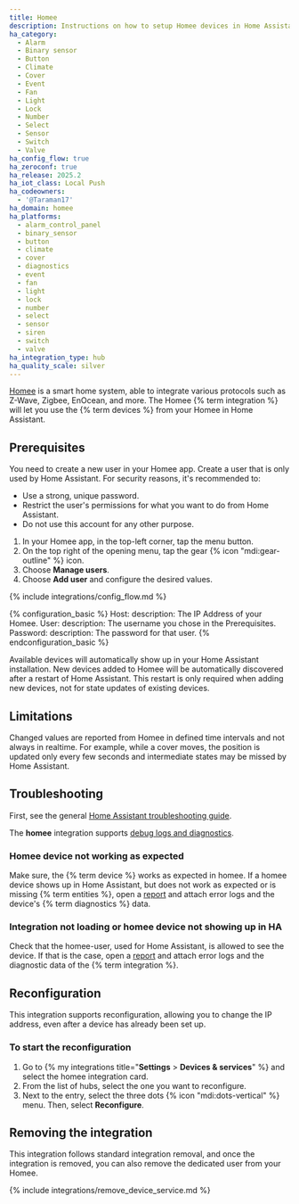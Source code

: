 ```yaml
---
title: Homee
description: Instructions on how to setup Homee devices in Home Assistant.
ha_category:
  - Alarm
  - Binary sensor
  - Button
  - Climate
  - Cover
  - Event
  - Fan
  - Light
  - Lock
  - Number
  - Select
  - Sensor
  - Switch
  - Valve
ha_config_flow: true
ha_zeroconf: true
ha_release: 2025.2
ha_iot_class: Local Push
ha_codeowners:
  - '@Taraman17'
ha_domain: homee
ha_platforms:
  - alarm_control_panel
  - binary_sensor
  - button
  - climate
  - cover
  - diagnostics
  - event
  - fan
  - light
  - lock
  - number
  - select
  - sensor
  - siren
  - switch
  - valve
ha_integration_type: hub
ha_quality_scale: silver
---
```


[Homee](https://hom.ee) is a smart home system, able to integrate various protocols such as Z-Wave, Zigbee, EnOcean, and more. The Homee {% term integration %} will let you use the {% term devices %} from your Homee in Home Assistant.

## Prerequisites

You need to create a new user in your Homee app. Create a user that is only used by Home Assistant. For security reasons, it's recommended to:

- Use a strong, unique password.
- Restrict the user's permissions for what you want to do from Home Assistant.
- Do not use this account for any other purpose.

1. In your Homee app, in the top-left corner, tap the menu button.
2. On the top right of the opening menu, tap the gear {% icon "mdi:gear-outline" %} icon.
3. Choose **Manage users**.
4. Choose **Add user** and configure the desired values.

{% include integrations/config_flow.md %}

{% configuration_basic %}
Host:
  description: The IP Address of your Homee.
User:
  description: The username you chose in the Prerequisites.
Password:
  description: The password for that user.
{% endconfiguration_basic %}

Available devices will automatically show up in your Home Assistant installation.
New devices added to Homee will be automatically discovered after a restart of Home Assistant. This restart is only required when adding new devices, not for state updates of existing devices.

## Limitations

Changed values are reported from Homee in defined time intervals and not always in realtime. For example, while a cover moves, the position is updated only every few seconds and intermediate states may be missed by Home Assistant.

## Troubleshooting

First, see the general [Home Assistant troubleshooting guide](/docs/configuration/troubleshooting/).

The **homee** integration supports [debug logs and diagnostics](/docs/configuration/troubleshooting/#debug-logs-and-diagnostics).

### Homee device not working as expected

Make sure, the {% term device %} works as expected in homee.
If a homee device shows up in Home Assistant, but does not work as expected or is missing {% term entities %}, open a [report](https://github.com/home-assistant/core/issues) and attach error logs and the device's {% term diagnostics %} data.

### Integration not loading or homee device not showing up in HA

Check that the homee-user, used for Home Assistant, is allowed to see the device.
If that is the case, open a [report](https://github.com/home-assistant/core/issues) and attach error logs and the diagnostic data of the {% term integration %}.

## Reconfiguration

This integration supports reconfiguration, allowing you to change the IP address, even after a device has already been set up.

### To start the reconfiguration

1. Go to {% my integrations title="**Settings** > **Devices & services**" %} and select the homee integration card.
2. From the list of hubs, select the one you want to reconfigure.
3. Next to the entry, select the three dots {% icon "mdi:dots-vertical" %} menu. Then, select **Reconfigure**.

## Removing the integration

This integration follows standard integration removal, and once the integration is removed, you can also remove the dedicated user from your Homee.

{% include integrations/remove_device_service.md %}
